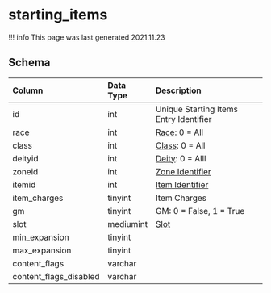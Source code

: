 # starting_items

!!! info
	This page was last generated 2021.11.23

## Schema

| Column | Data Type | Description |
| :--- | :--- | :--- |
| id | int | Unique Starting Items Entry Identifier |
| race | int | [Race](../../../../server/npc/race-list): 0 = All |
| class | int | [Class](../../../../server/player/class-list): 0 = All |
| deityid | int | [Deity](../../../../server/player/deity-list): 0 = Alll |
| zoneid | int | [Zone Identifier](../../../../server/zones/zone-list) |
| itemid | int | [Item Identifier](../../schema/items/items.md) |
| item_charges | tinyint | Item Charges |
| gm | tinyint | GM: 0 = False, 1 = True |
| slot | mediumint | [Slot](../../../../server/inventory/inventory-slots) |
| min_expansion | tinyint |  |
| max_expansion | tinyint |  |
| content_flags | varchar |  |
| content_flags_disabled | varchar |  |


